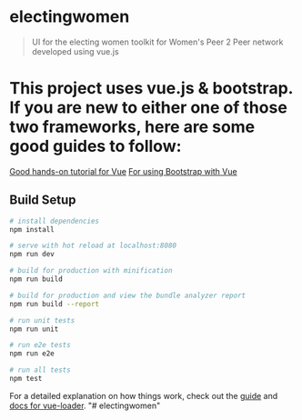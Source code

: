 # electingwomen

> UI for the electing women toolkit for Women's Peer 2 Peer network developed using vue.js

# This project uses vue.js & bootstrap. If you are new to either one of those two frameworks, here are some good guides to follow: 
[Good hands-on tutorial for Vue](https://medium.com/@maeganwilson_/how-to-create-a-navigation-bar-in-vue-js-8a70e7f29f80)
[For using Bootstrap with Vue](https://bootstrap-vue.js.org/docs/reference/starter-templates/)

## Build Setup

``` bash
# install dependencies
npm install

# serve with hot reload at localhost:8080
npm run dev

# build for production with minification
npm run build

# build for production and view the bundle analyzer report
npm run build --report

# run unit tests
npm run unit

# run e2e tests
npm run e2e

# run all tests
npm test
```

For a detailed explanation on how things work, check out the [guide](http://vuejs-templates.github.io/webpack/) and [docs for vue-loader](http://vuejs.github.io/vue-loader).
"# electingwomen" 
